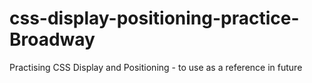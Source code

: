 # css-display-positioning-practice-Broadway
Practising CSS Display and Positioning - to use as a reference in future
